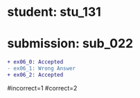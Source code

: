 # student: stu_131
# submission: sub_022

```diff
+ ex06_0: Accepted
- ex06_1: Wrong Answer
+ ex06_2: Accepted
```
#incorrect=1
#correct=2
